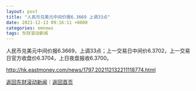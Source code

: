 ```yaml
---
layout: post
title: "人民币兑美元中间价报6.3669 上调33点"
date: 2021-12-13 09:16:11 +0800
categories: emnews
tags: 东财滚动新闻
---
```


人民币兑美元中间价报6.3669，上调33点；上一交易日中间价6.3702，上一交易日官方收盘价6.3704，上日夜盘报收6.3700。

<http://hk.eastmoney.com/news/1797,202112132211118774.html>

[返回东财滚动新闻](//finews.withounder.com/emnews/)｜[返回首页](//finews.withounder.com/)
